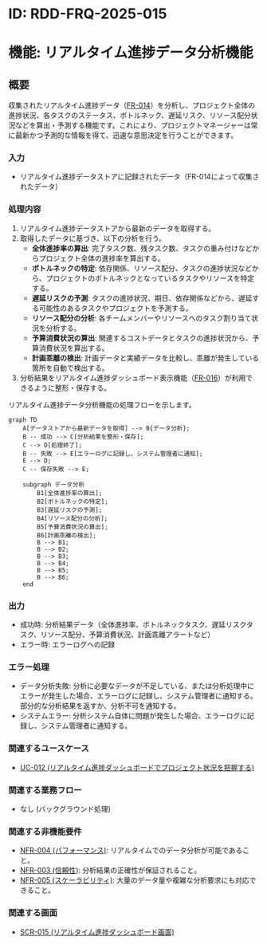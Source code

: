 # ID: RDD-FRQ-2025-015

# 機能: リアルタイム進捗データ分析機能

## 概要

収集されたリアルタイム進捗データ（[FR-014](../functional-requirements/fr-014-realtime-progress-data-collection-function.md)）を分析し、プロジェクト全体の進捗状況、各タスクのステータス、ボトルネック、遅延リスク、リソース配分状況などを算出・予測する機能です。これにより、プロジェクトマネージャーは常に最新かつ予測的な情報を得て、迅速な意思決定を行うことができます。

### 入力

- リアルタイム進捗データストアに記録されたデータ（FR-014によって収集されたデータ）

### 処理内容

1. リアルタイム進捗データストアから最新のデータを取得する。
1. 取得したデータに基づき、以下の分析を行う。
   - **全体進捗率の算出**: 完了タスク数、残タスク数、タスクの重み付けなどからプロジェクト全体の進捗率を算出する。
   - **ボトルネックの特定**: 依存関係、リソース配分、タスクの進捗状況などから、プロジェクトのボトルネックとなっているタスクやリソースを特定する。
   - **遅延リスクの予測**: タスクの進捗状況、期日、依存関係などから、遅延する可能性のあるタスクやプロジェクトを予測する。
   - **リソース配分の分析**: 各チームメンバーやリソースへのタスク割り当て状況を分析する。
   - **予算消費状況の算出**: 関連するコストデータとタスクの進捗状況から、予算消費状況を算出する。
   - **計画乖離の検出**: 計画データと実績データを比較し、乖離が発生している箇所を自動で検出する。
1. 分析結果をリアルタイム進捗ダッシュボード表示機能（[FR-016](../functional-requirements/fr-016-progress-dashboard-display-function.md)）が利用できるように整形・保存する。

リアルタイム進捗データ分析機能の処理フローを示します。

```mermaid
graph TD
    A[データストアから最新データを取得] --> B{データ分析};
    B -- 成功 --> C[分析結果を整形・保存];
    C --> D[処理終了];
    B -- 失敗 --> E[エラーログに記録し、システム管理者に通知];
    E --> D;
    C -- 保存失敗 --> E;

    subgraph データ分析
        B1[全体進捗率の算出];
        B2[ボトルネックの特定];
        B3[遅延リスクの予測];
        B4[リソース配分の分析];
        B5[予算消費状況の算出];
        B6[計画乖離の検出];
        B --> B1;
        B --> B2;
        B --> B3;
        B --> B4;
        B --> B5;
        B --> B6;
    end
```

### 出力

- 成功時: 分析結果データ（全体進捗率、ボトルネックタスク、遅延リスクタスク、リソース配分、予算消費状況、計画乖離アラートなど）
- エラー時: エラーログへの記録

### エラー処理

- データ分析失敗: 分析に必要なデータが不足している、または分析処理中にエラーが発生した場合、エラーログに記録し、システム管理者に通知する。部分的な分析結果を返すか、分析不可を通知する。
- システムエラー: 分析システム自体に問題が発生した場合、エラーログに記録し、システム管理者に通知する。

### 関連するユースケース

- [UC-012 (リアルタイム進捗ダッシュボードでプロジェクト状況を把握する)](../use-cases/uc-012-realtime-progress-dashboard.md)

### 関連する業務フロー

- なし (バックグラウンド処理)

### 関連する非機能要件

- [NFR-004 (パフォーマンス)](../non-functional-requirements/nfr-004-performance.md): リアルタイムでのデータ分析が可能であること。
- [NFR-003 (信頼性)](../non-functional-requirements/nfr-003-reliability.md): 分析結果の正確性が保証されること。
- [NFR-005 (スケーラビリティ)](../non-functional-requirements/nfr-005-scalability.md): 大量のデータ量や複雑な分析要求にも対応できること。

### 関連する画面

- [SCR-015 (リアルタイム進捗ダッシュボード画面)](../screens/scr-015-realtime-progress-dashboard-screen.md)
